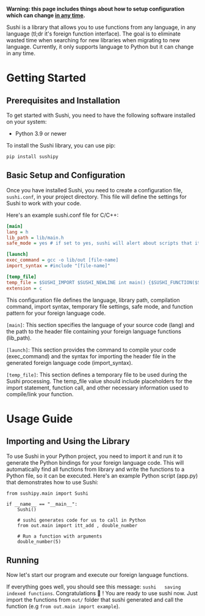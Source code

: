 **Warning: this page includes things about how to setup configuration which can change [in any time](https://github.com/dev-sushi/sushi/issues/22).**

Sushi is a library that allows you to use functions from any language, in any language (tl;dr it's foreign function interface). The goal is to eliminate wasted time when searching for new libraries when migrating to new language. Currently, it only supports language to Python but it can change in any time.

# Getting Started

## Prerequisites and Installation

To get started with Sushi, you need to have the following software installed on your system:

-   Python 3.9 or newer

To install the Sushi library, you can use pip:

`pip install sushipy`

## Basic Setup and Configuration

Once you have installed Sushi, you need to create a configuration file, `sushi.conf`, in your project directory. This file will define the settings for Sushi to work with your code.

Here's an example sushi.conf file for C/C++:

```ini
[main]
lang = h
lib_path = lib/main.h
safe_mode = yes # if set to yes, sushi will alert about scripts that it will run

[launch]
exec_command = gcc -o lib/out [file-name]
import_syntax = #include "[file-name]"

[temp_file]
temp_file = $SUSHI_IMPORT $SUSHI_NEWLINE int main() {$SUSHI_FUNCTION($SUSHI_ARGS)$SUSHI_SEMICOLON}
extension = c
```

This configuration file defines the language, library path, compilation command, import syntax, temporary file settings, safe mode, and function pattern for your foreign language code.

`[main]`: This section specifies the language of your source code (lang) and the path to the header file containing your foreign language functions (lib_path).

`[launch]`: This section provides the command to compile your code (exec_command) and the syntax for importing the header file in the generated foreign language code (import_syntax).

`[temp_file]`: This section defines a temporary file to be used during the Sushi processing. The temp_file value should include placeholders for the import statement, function call, and other necessary information used to compile/link your function.

# Usage Guide

## Importing and Using the Library

To use Sushi in your Python project, you need to import it and run it to generate the Python bindings for your foreign language code. This will automatically find all functions from library and write the functions to a Python file, so it can be executed.
Here's an example Python script (app.py) that demonstrates how to use Sushi:

```
from sushipy.main import Sushi

if __name__ == "__main__":
    Sushi()

    # sushi generates code for us to call in Python
    from out.main import itt_add , double_number

    # Run a function with arguments
    double_number(5)
```

## Running

Now let's start our program and execute our foreign language functions.

If everything goes well, you should see this message: `sushi   saving indexed functions`.
Congratulations 🎉 ! You are ready to use sushi now. Just import the functions from `out/` folder that sushi generated and call the function (e.g `from out.main import example`).
